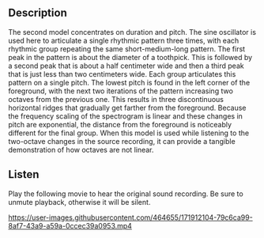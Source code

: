 ## Description

The second model concentrates on duration and pitch. The sine oscillator is used here to articulate a single rhythmic pattern three times, with each rhythmic group repeating the same short-medium-long pattern. The first peak in the pattern is about the diameter of a toothpick. This is followed by a second peak that is about a half centimeter wide and then a third peak that is just less than two centimeters wide. Each group articulates this pattern on a single pitch. The lowest pitch is found in the left corner of the foreground, with the next two iterations of the pattern increasing two octaves from the previous one. This results in three discontinuous horizontal ridges that gradually get farther from the foreground. Because the frequency scaling of the spectrogram is linear and these changes in pitch are exponential, the distance from the foreground is noticeably different for the final group. When this model is used while listening to the two-octave changes in the source recording, it can provide a tangible demonstration of how octaves are not linear. 

## Listen

Play the following movie to hear the original sound recording. Be sure to unmute playback, otherwise it will be silent.

https://user-images.githubusercontent.com/464655/171912104-79c6ca99-8af7-43a9-a59a-0ccec39a0953.mp4
